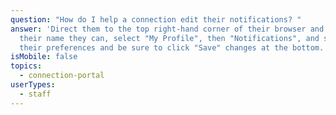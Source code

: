 ```yaml
---
question: "How do I help a connection edit their notifications? "
answer: 'Direct them to the top right-hand corner of their browser and under
  their name they can, select "My Profile", then "Notifications", and select
  their preferences and be sure to click "Save" changes at the bottom. '
isMobile: false
topics:
  - connection-portal
userTypes:
  - staff
---
```

